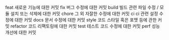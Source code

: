 feat 새로운 기능에 대한 커밋
fix 버그 수정에 대한 커밋
build 빌드 관련 파일 수정 / 모듈 설치 또는 삭제에 대한 커밋
chore 그 외 자잘한 수정에 대한 커밋
ci ci 관련 설정 수정에 대한 커밋
docs 문서 수정에 대한 커밋
style 코드 스타일 혹은 포맷 등에 관한 커밋
refactor 코드 리팩토링에 대한 커밋
test 테스트 코드 수정에 대한 커밋
perf 성능 개선에 대한 커밋
